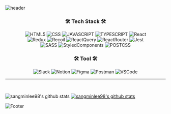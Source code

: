 ![header](https://capsule-render.vercel.app/api?type=waving&color=007acc&text=SangminLee&height=200&animation=fadeIn&fontAlignY=35)

<div align="center">
  <h3>🛠 Tech Stack 🛠</h3>
  <img alt="HTML5" src ="https://img.shields.io/badge/HTML5-E34F26.svg?&style=flat&logo=HTML5&logoColor=white"/>
  <img alt="CSS" src ="https://img.shields.io/badge/CSS3-1572B6.svg?&style=flat&logo=CSS3&logoColor=white"/>
  <img alt="JAVASCRIPT" src ="https://img.shields.io/badge/JavaScript-F7DF1E.svg?&style=flat&logo=JavaScript&logoColor=white"/>
  <img alt="TYPESCRIPT" src ="https://img.shields.io/badge/TypeScript-3178C6.svg?&style=flat&logo=TypeScript&logoColor=white"/>
  <img alt="React" src ="https://img.shields.io/badge/React-61DAFB.svg?&style=flat&logo=React&logoColor=white"/>
  <br/>
  <img alt="Redux" src ="https://img.shields.io/badge/Redux-764ABC.svg?&style=flat&logo=Redux&logoColor=white"/>
  <img alt="Recoil" src ="https://img.shields.io/badge/Recoil-0075EB.svg?&style=flat&logo=Revolut&logoColor=white"/>
  <img alt="ReactQuery" src ="https://img.shields.io/badge/ReactQuery-FF4154.svg?&style=flat&logo=ReactQuery&logoColor=white"/>
  <img alt="ReactRouter" src ="https://img.shields.io/badge/ReactRouter-CA4245.svg?&style=flat&logo=ReactRouter&logoColor=white"/>
  <img alt="Jest" src ="https://img.shields.io/badge/Jest-C21325.svg?&style=flat&logo=Jest&logoColor=white"/>
  <br/>
  <img alt="SASS" src ="https://img.shields.io/badge/Sass-CC6699.svg?&style=flat&logo=Sass&logoColor=white"/>
  <img alt="StyledComponents" src ="https://img.shields.io/badge/StyledComponents-DB7093.svg?&style=flat&logo=StyledComponents&logoColor=white"/>
  <img alt="POSTCSS" src ="https://img.shields.io/badge/PostCSS-DD3A0A.svg?&style=flat&logo=PostCSS&logoColor=white"/>
  <br/>
  <h3>🛠 Tool 🛠</h3>
  <img alt="Slack" src ="https://img.shields.io/badge/Slack-4A154B.svg?&style=flat&logo=Slack&logoColor=white"/>
  <img alt="Notion" src ="https://img.shields.io/badge/Notion-000000.svg?&style=flat&logo=Notion&logoColor=white"/>
  <img alt="Figma" src ="https://img.shields.io/badge/Figma-F24E1E.svg?&style=flat&logo=Figma&logoColor=white"/>
  <img alt="Postman" src ="https://img.shields.io/badge/PostMan-FF6C37.svg?&style=flat&logo=Postman&logoColor=white"/>
  <img alt="VSCode" src ="https://img.shields.io/badge/VSCODE-007ACC.svg?&style=flat&logo=VisualStudioCode&logoColor=white"/>
</div>
<hr/>
<br/>

![sangminlee98's github stats](https://github-readme-stats.vercel.app/api?username=sangminlee98&show_icons=true&theme=radical)
[![sangminlee98's github stats](https://github-readme-stats.vercel.app/api/top-langs/?username=sangminlee98&show_icons=true&hide_border=true&title_color=004386&icon_color=004386&layout=compact&theme=radical)](https://github.com/sangminlee98)

![Footer](https://capsule-render.vercel.app/api?type=waving&color=007acc&height=200&section=footer)
